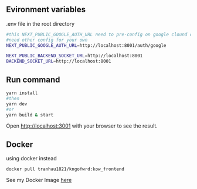 ## Evironment variables

.env file in the root directory

```bash
#this NEXT_PUBLIC_GOOGLE_AUTH_URL need to pre-config on google clound console Oauth2
#need other config for your own
NEXT_PUBLIC_GOOGLE_AUTH_URL=http://localhost:8001/auth/google

NEXT_PUBLIC_BACKEND_SOCKET_URL=http://localhost:8001
BACKEND_SOCKET_URL=http://localhost:8001
```

## Run command

```bash
yarn install
#then
yarn dev
#or
yarn build & start
```

Open [http://localhost:3001](http://localhost:3001) with your browser to see the result.

## Docker

using docker instead

```
docker pull tranhau1821/kngofwrd:kow_frontend
```

See my Docker Image [here](https://hub.docker.com/layers/tranhau1821/kngofwrd/kow_frontend/images/sha256-53317bd0b90cedc8fb44e18bcc4a32750f66d181eeae57d8c9a8a45a3899b045?context=repo)

